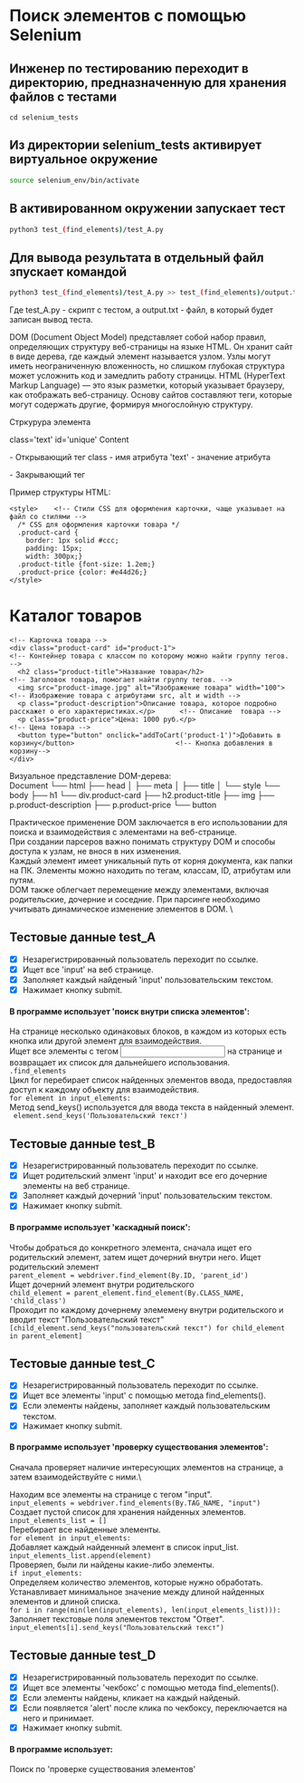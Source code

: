 # Поиск элементов с помощью Selenium

## Инженер по тестированию переходит в директорию, предназначенную для хранения файлов с тестами
```
cd selenium_tests
```
## Из директории selenium_tests активирует виртуальное окружение
```sh
source selenium_env/bin/activate
```
## В активированном окружении запускает тест 
```sh
python3 test_(find_elements)/test_A.py
```
## Для вывода результата в отдельный файл зпускает командой 
```sh
python3 test_(find_elements)/test_A.py >> test_(find_elements)/output.txt
```
Где test_A.py -  скрипт с тестом, а output.txt - файл, в который будет записан вывод теста.


DOM (Document Object Model) представляет собой набор правил, определяющих структуру веб-страницы на языке HTML. 
Он хранит сайт в виде дерева, где каждый элемент называется узлом. 
Узлы могут иметь неограниченную вложенность, но слишком глубокая структура может усложнить код и замедлить работу страницы.
HTML (HyperText Markup Language) — это язык разметки, который указывает браузеру, как отображать веб-страницу. 
Основу сайтов составляют теги, которые могут содержать другие, формируя многослойную структуру.

Стркурура элемента
<p> class='text' id='unique' Content          </p>
<p>  - Открывающий тег   
class - имя атрибута
'text' - значение атрибута


</p>  - Закрывающий тег


Пример структуры HTML:
<!DOCTYPE html>                      <!-- Объявление типа документа -->
<html>                               <!-- Корневой элемент -->
  <head>                             <!-- Секция с метаданными -->
    <meta charset="UTF-8">           <!-- Кодировка страницы -->
    <title>Интернет-магазин</title>  <!-- Заголовок страницы - название страницы в браузере, отображается во вкладке.-->
    
    <style>    <!-- Стили CSS для оформления карточки, чаще указывает на файл со стилями -->
      /* CSS для оформления карточки товара */
      .product-card {
        border: 1px solid #ccc;
        padding: 15px;
        width: 300px;}
      .product-title {font-size: 1.2em;}
      .product-price {color: #e44d26;}
    </style>
  </head>

  <body>                      <!-- Тело страницы -->
    <h1>Каталог товаров</h1>  <!-- Главный заголовок -->
    
    <!-- Карточка товара -->
    <div class="product-card" id="product-1">                                                                    <!-- Контейнер товара с классом по которому можно найти группу тегов. -->
      <h2 class="product-title">Название товара</h2>                                                             <!-- Заголовок товара, помогает найти группу тегов. -->
      <img src="product-image.jpg" alt="Изображение товара" width="100">                                         <!-- Изображение товара с атрибутами src, alt и width -->
      <p class="product-description">Описание товара, которое подробно расскажет о его характеристиках.</p>      <!-- Описание  товара -->
      <p class="product-price">Цена: 1000 руб.</p>                                                               <!-- Цена товара -->
      <button type="button" onclick="addToCart('product-1')">Добавить в корзину</button>                         <!-- Кнопка добавления в корзину-->
    </div>
  </body>
</html>


Визуальное представление DOM-дерева: \
Document
└── html
    ├── head
    │   ├── meta
    │   ├── title
    │   └── style
    └── body
        ├── h1
        └── div.product-card
            ├── h2.product-title
            ├── img
            ├── p.product-description
            ├── p.product-price
            └── button


Практическое применение DOM заключается в его использовании для поиска и взаимодействия с элементами на веб-странице. \
При создании парсеров важно понимать структуру DOM и способы доступа к узлам, не внося в них изменения. \
Каждый элемент имеет уникальный путь от корня документа, как папки на ПК. Элементы можно находить по тегам, классам, ID, атрибутам или путям. \
DOM также облегчает перемещение между элементами, включая родительские, дочерние и соседние. При парсинге необходимо учитывать динамическое изменение элементов в DOM. \




## Тестовые данные test_A
- [x] Незарегистрированный пользователь переходит по ссылке.
- [x] Ищет все 'input' на веб странице.
- [x] Заполняет каждый найденый 'input' пользовательским текстом.
- [x] Нажимает  кнопку submit.
#### В программе использует 'поиск внутри списка элементов':
На странице несколько одинаковых блоков, в каждом из которых есть кнопка или другой элемент для взаимодействия.\
Ищет все элементы с тегом <input> на странице и возвращает их список для дальнейшего использования.\
 ```.find_elements```\
Цикл for перебирает список найденных элементов ввода, предоставляя доступ к каждому объекту для взаимодействия.\
```for element in input_elements:```\
Метод send_keys() используется для ввода текста в найденный элемент.\
``` element.send_keys('Пользовательский текст')```




## Тестовые данные test_B
- [x] Незарегистрированный пользователь переходит по ссылке.
- [x] Ищет родительский элмент 'input' и находит все его дочерние элементы на веб странице.
- [x] Заполняет каждый дочерний 'input' пользовательским текстом.
- [x] Нажимает  кнопку submit.
#### В программе использует 'каскадный поиск': 
Чтобы добраться до конкретного элемента, сначала ищет его родительский элемент, затем ищет дочерний внутри него.
Ищет родительский элемент\
```parent_element = webdriver.find_element(By.ID, 'parent_id')```\
Ищет дочерний элемент внутри родительского\
```child_element = parent_element.find_element(By.CLASS_NAME, 'child_class')```\
Проходит по каждому дочернему элемемену внутри родительского и вводит текст "Пользовательский текст"\
```[child_element.send_keys("пользовательский текст") for child_element in parent_element]```   




## Тестовые данные test_C
- [x] Незарегистрированный пользователь переходит по ссылке.
- [x] Ищет все элементы 'input' c помощью метода find_elements().
- [x] Если элементы найдены, заполняет каждый пользовательским текстом.
- [x] Нажимает  кнопку submit.
#### В программе использует 'проверку существования элементов': 
Сначала проверяет наличие интересующих элементов на странице, а затем взаимодействуйте с ними.\

Находим все элементы на странице с тегом "input".\
```input_elements = webdriver.find_elements(By.TAG_NAME, "input")```\
Cоздает пустой список для хранения найденных элементов.\
 ```input_elements_list = [] ```\
Перебирает все найденные элементы.\
```for element in input_elements: ```\
Добавляет каждый найденный элемент в список input_list.\
```input_elements_list.append(element)```\
Проверяеn, были ли найдены какие-либо элементы.\
 ```if input_elements:```\
Определяем количество элементов, которые нужно обработать.\
Устанавливает минимальное значение между длиной найденных элементов и длиной списка.\
 ```for i in range(min(len(input_elements), len(input_elements_list))): ```\
Заполняет текстовые поля элементов текстом "Ответ".\
 ```input_elements[i].send_keys("Пользовательский текст")```




## Тестовые данные test_D
- [x] Незарегистрированный пользователь переходит по ссылке.
- [x] Ищет все  элементы 'чекбокс' c помощью метода find_elements().
- [x] Если элементы найдены, кликает на  каждый найденый.
- [x] Если появляется 'alert' после клика по чекбоксу, переключается на него и принимает.
- [x] Нажимает  кнопку submit.
#### В программе использует: 
Поиск по 'проверке существования элементов'
